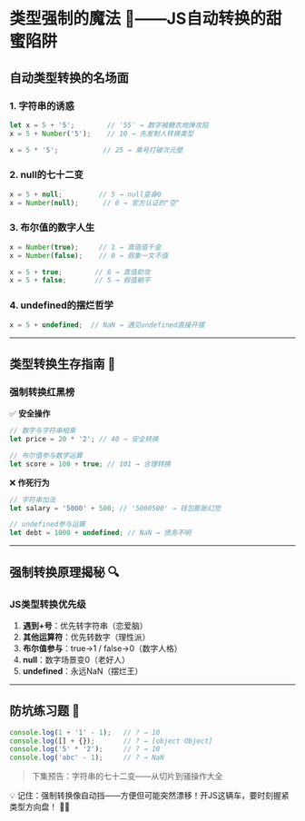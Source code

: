 # 类型强制的魔法 🧙——JS自动转换的甜蜜陷阱

## 自动类型转换的名场面

### 1. 字符串的诱惑
```javascript
let x = 5 + '5';        // '55' → 数字被糖衣炮弹攻陷
x = 5 + Number('5');    // 10 → 先发制人转换类型

x = 5 * '5';           // 25 → 乘号打破次元壁
```

### 2. null的七十二变
```javascript
x = 5 + null;         // 5 → null变身0
x = Number(null);      // 0 → 官方认证的"空"
```

### 3. 布尔值的数字人生
```javascript
x = Number(true);     // 1 → 真值值千金
x = Number(false);    // 0 → 假象一文不值

x = 5 + true;        // 6 → 真值助攻
x = 5 + false;       // 5 → 假值躺平
```

### 4. undefined的摆烂哲学
```javascript
x = 5 + undefined;  // NaN → 遇见undefined直接开摆
```

---

## 类型转换生存指南 🧭

### 强制转换红黑榜
✅ **安全操作**  
```javascript
// 数字与字符串相乘
let price = 20 * '2'; // 40 → 安全转换

// 布尔值参与数学运算
let score = 100 + true; // 101 → 合理转换
```

❌ **作死行为**  
```javascript
// 字符串加法
let salary = '5000' + 500; // '5000500' → 钱包膨胀幻觉

// undefined参与运算
let debt = 1000 + undefined; // NaN → 债务不明
```

---

## 强制转换原理揭秘 🔍

### JS类型转换优先级
1. **遇到+号**：优先转字符串（恋爱脑）
2. **其他运算符**：优先转数字（理性派）
3. **布尔值参与**：true→1 / false→0（数字人格）
4. **null**：数字场景变0（老好人）
5. **undefined**：永远NaN（摆烂王）

---

## 防坑练习题 💼

```javascript
console.log(1 + '1' - 1);   // ? → 10 
console.log([] + {});       // ? → [object Object]
console.log('5' * '2');     // ? → 10
console.log('abc' - 1);     // ? → NaN
```

> 下集预告：字符串的七十二变——从切片到骚操作大全

💡 记住：强制转换像自动挡——方便但可能突然漂移！开JS这辆车，要时刻握紧类型方向盘！ 🚗💨 